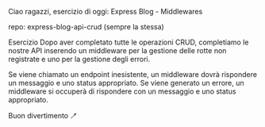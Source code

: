 Ciao ragazzi,
esercizio di oggi: Express Blog - Middlewares

repo: express-blog-api-crud  (sempre la stessa)

Esercizio
Dopo aver completato tutte le operazioni CRUD, completiamo le nostre API inserendo un middleware per la gestione delle rotte non registrate e uno per la gestione degli errori.

Se viene chiamato un endpoint inesistente, un middleware dovrà rispondere un messaggio e uno status appropriato.
Se viene generato un errore, un middleware si occuperà di rispondere con un messaggio e uno status appropriato.

Buon divertimento 🪥